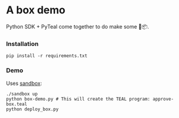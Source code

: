 # A box demo
Python SDK + PyTeal come together to do make some 🎁📦.

### Installation

```
pip install -r requirements.txt
```

### Demo

Uses [sandbox](https://github.com/algorand/sandbox):

```
./sandbox up
python box-demo.py # This will create the TEAL program: approve-box.teal
python deploy_box.py
```
